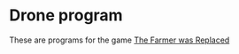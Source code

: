 # Drone program
These are programs for the game [The Farmer was Replaced](https://store.steampowered.com/app/2060160/The_Farmer_Was_Replaced/)
